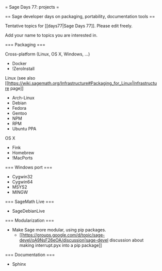 = Sage Days 77: projects =

== Sage developer days on packaging, portability, documentation tools ==

Tentative topics for [[days77|Sage Days 77]]. Please edit freely.

Add your name to topics you are interested in.


=== Packaging ===

Cross-platform (Linux, OS X, Windows, ...)

  * Docker
  * !ZeroInstall

Linux (see also [[https://wiki.sagemath.org/Infrastructure#Packaging_for_Linux|Infrastructure page]]

  * Arch-Linux
  * Debian
  * Fedora
  * Gentoo
  * NPM
  * RPM
  * Ubuntu PPA

OS X

  * Fink
  * Homebrew
  * !MacPorts

=== Windows port ===

  * Cygwin32
  * Cygwin64
  * MSYS2
  * MINGW

=== SageMath Live ===

  * SageDebianLive

=== Modularization ===

  * Make Sage more modular, using pip packages.
    * [[https://groups.google.com/d/topic/sage-devel/oA9NsF26eOA/discussion|sage-devel discussion about making interrupt.pyx into a pip package]]

=== Documentation ===

  * Sphinx
